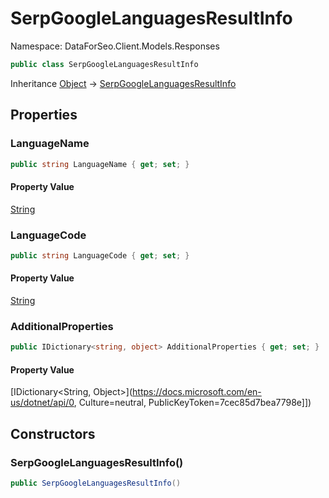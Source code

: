 # SerpGoogleLanguagesResultInfo

Namespace: DataForSeo.Client.Models.Responses

```csharp
public class SerpGoogleLanguagesResultInfo
```

Inheritance [Object](https://docs.microsoft.com/en-us/dotnet/api/Object) → [SerpGoogleLanguagesResultInfo](./SerpGoogleLanguagesResultInfo.md)

## Properties

### **LanguageName**

```csharp
public string LanguageName { get; set; }
```

#### Property Value

[String](https://docs.microsoft.com/en-us/dotnet/api/String)<br>

### **LanguageCode**

```csharp
public string LanguageCode { get; set; }
```

#### Property Value

[String](https://docs.microsoft.com/en-us/dotnet/api/String)<br>

### **AdditionalProperties**

```csharp
public IDictionary<string, object> AdditionalProperties { get; set; }
```

#### Property Value

[IDictionary&lt;String, Object&gt;](https://docs.microsoft.com/en-us/dotnet/api/0, Culture=neutral, PublicKeyToken=7cec85d7bea7798e]])<br>

## Constructors

### **SerpGoogleLanguagesResultInfo()**

```csharp
public SerpGoogleLanguagesResultInfo()
```
